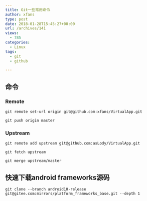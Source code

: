 ```yaml
---
title: Git一些常用命令
author: xfans
type: post
date: 2018-01-28T15:45:27+00:00
url: /archives/141
views:
  - 785
categories:
  - Linux
tags:
  - git
  - github

---
```

## 命令

### Remote

`git remote set-url origin git@github.com:xfans/VirtualApp.git`

`git push origin master`

### Upstream

`git remote add upstream git@github.com:asLody/VirtualApp.git`

`git fetch upstream`

`git merge upstream/master`

## 快速下载android frameworks源码

`git clone --branch android10-release git@gitee.com:mirrors/platform_frameworks_base.git --depth 1`